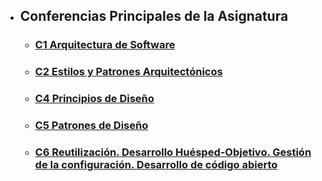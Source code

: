 - ## Conferencias Principales de la Asignatura
	- ### [C1 Arquitectura de Software](./C1.pptx)
	- ### [C2 Estilos y Patrones Arquitectónicos](./C2.ppt)
	- ### [C4 Principios de Diseño](./C4.pptx)
	- ### [C5 Patrones de Diseño](./C5.pptx)
	- ### [C6 Reutilización. Desarrollo Huésped-Objetivo. Gestión de la configuración. Desarrollo de código abierto](./C6.pptx)
